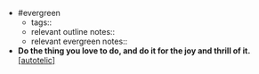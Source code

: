 - #evergreen
    - tags::
    - relevant outline notes::
    - relevant evergreen notes::
- **Do the thing you love to do, and do it for the joy and thrill of it.** [[autotelic]]([Location 1670](https://readwise.io/to_kindle?action=open&asin=B01H38S9NQ&location=1670))
